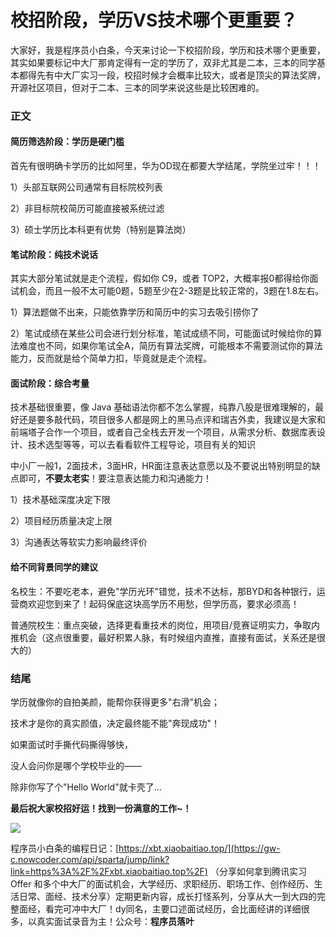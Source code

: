 # 校招阶段，学历VS技术哪个更重要？

大家好，我是程序员小白条，今天来讨论一下校招阶段，学历和技术哪个更重要，其实如果要标记中大厂那肯定得有一定的学历了，双非尤其是二本，三本的同学基本都得先有中大厂实习一段，校招时候才会概率比较大，或者是顶尖的算法奖牌，开源社区项目，但对于二本、三本的同学来说这些是比较困难的。

### 正文

#### 简历筛选阶段：学历是硬门槛

首先有很明确卡学历的比如阿里，华为OD现在都要大学结尾，学院坐过牢！！！

1）头部互联网公司通常有目标院校列表

2）非目标院校简历可能直接被系统过滤

3）硕士学历比本科更有优势（特别是算法岗）

#### 笔试阶段：纯技术说话

其实大部分笔试就是走个流程，假如你 C9，或者 TOP2，大概率报0都得给你面试机会，而且一般不太可能0题，5题至少在2-3题是比较正常的，3题在1.8左右。

1）算法题做不出来，只能依靠学历和简历中的实习去吸引捞你了

2）笔试成绩在某些公司会进行划分标准，笔试成绩不同，可能面试时候给你的算法难度也不同，如果你笔试全A，简历有算法奖牌，可能根本不需要测试你的算法能力，反而就是给个简单力扣，毕竟就是走个流程。

#### 面试阶段：综合考量

技术基础很重要，像 Java 基础语法你都不怎么掌握，纯靠八股是很难理解的，最好还是要多敲代码，项目很多人都是网上的黑马点评和瑞吉外卖，我建议是大家和前端塔子合作一个项目，或者自己全栈去开发一个项目，从需求分析、数据库表设计、技术选型等等，可以去看看软件工程导论，项目有关的知识

中小厂一般1，2面技术，3面HR，HR面注意表达意愿以及不要说出特别明显的缺点即可，**不要太老实**！要注意表达能力和沟通能力！

1）技术基础深度决定下限

2）项目经历质量决定上限

3）沟通表达等软实力影响最终评价

#### 给不同背景同学的建议

名校生：不要吃老本，避免"学历光环"错觉，技术不达标，那BYD和各种银行，运营商欢迎您到来了！起码保底这块高学历不用愁，但学历高，要求必须高！

普通院校生：重点突破，选择更看重技术的岗位，用项目/竞赛证明实力，争取内推机会（这点很重要，最好积累人脉，有时候组内直推，直接有面试，关系还是很大的）



### 结尾

学历就像你的自拍美颜，能帮你获得更多"右滑"机会；

技术才是你的真实颜值，决定最终能不能"奔现成功"！

如果面试时手撕代码撕得够快，

没人会问你是哪个学校毕业的——

除非你写了个"Hello World"就卡壳了...

**最后祝大家校招好运！找到一份满意的工作~！**

![](https://pic.yupi.icu/5563/202507252020838.png)

程序员小白条的编程日记：[https://xbt.xiaobaitiao.top/](https://gw-c.nowcoder.com/api/sparta/jump/link?link=https%3A%2F%2Fxbt.xiaobaitiao.top%2F) （分享如何拿到腾讯实习 Offer 和多个中大厂的面试机会，大学经历、求职经历、职场工作、创作经历、生活日常、面经、技术分享）定期更新内容，成长打怪系列，分享从大一到大四的完整面经，看完可冲中大厂！dy同名，主要口述面试经历，会比面经讲的详细很多，以真实面试录音为主！公众号：**程序员落叶**